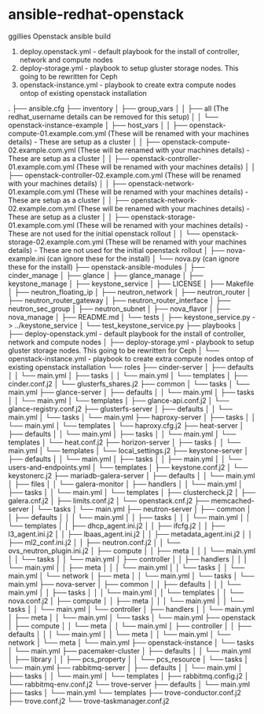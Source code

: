 ansible-redhat-openstack
========================
ggillies Openstack ansible build

1. deploy.openstack.yml         -    default playbook for the install of controller, network and compute nodes
2. deploy-storage.yml             -    playbook to setup gluster storage nodes. This going to be rewritten for Ceph
3. openstack-instance.yml       -    playbook to create extra compute nodes ontop of existing openstack installation

.
├── ansible.cfg
├── inventory
│   ├── group_vars
│   │   ├── all                (The redhat_username details can be removed for this setup)
│   │   └── openstack-instance-example
│   ├── host_vars
│   │   ├── openstack-compute-01.example.com.yml       (These will be renamed with your machines details) - These are setup as a cluster
│   │   ├── openstack-compute-02.example.com.yml       (These will be renamed with your machines details) - These are setup as a cluster
│   │   ├── openstack-controller-01.example.com.yml    (These will be renamed with your machines details)
│   │   ├── openstack-controller-02.example.com.yml    (These will be renamed with your machines details)
│   │   ├── openstack-network-01.example.com.yml       (These will be renamed with your machines details) - These are setup as a cluster
│   │   ├── openstack-network-02.example.com.yml       (These will be renamed with your machines details) - These are setup as a cluster
│   │   ├── openstack-storage-01.example.com.yml       (These will be renamed with your machines details) - These are not used for the initial openstack rollout
│   │   └── openstack-storage-02.example.com.yml       (These will be renamed with your machines details) - These are not used for the initial openstack rollout
│   ├── nova-example.ini                    (can ignore these for the install)
│   └── nova.py                                  (can ignore these for the install)
├── openstack-ansible-modules
│   ├── cinder_manage
│   ├── glance
│   ├── glance_manage
│   ├── keystone_manage
│   ├── keystone_service
│   ├── LICENSE
│   ├── Makefile
│   ├── neutron_floating_ip
│   ├── neutron_network
│   ├── neutron_router
│   ├── neutron_router_gateway
│   ├── neutron_router_interface
│   ├── neutron_sec_group
│   ├── neutron_subnet
│   ├── nova_flavor
│   ├── nova_manage
│   ├── README.md
│   └── tests
│       ├── keystone_service.py -> ../keystone_service
│       └── test_keystone_service.py
├── playbooks
│   ├── deploy-openstack.yml          -    default playbook for the install of controller, network and compute nodes
│   ├── deploy-storage.yml              -    playbook to setup gluster storage nodes. This going to be rewritten for Ceph
│   └── openstack-instance.yml        -    playbook to create extra compute nodes ontop of existing openstack installation
└── roles
    ├── cinder-server
    │   ├── defaults
    │   │   └── main.yml
    │   ├── tasks
    │   │   └── main.yml
    │   └── templates
    │       ├── cinder.conf.j2
    │       └── glusterfs_shares.j2
    ├── common
    │   └── tasks
    │       └── main.yml
    ├── glance-server
    │   ├── defaults
    │   │   └── main.yml
    │   ├── tasks
    │   │   └── main.yml
    │   └── templates
    │       ├── glance-api.conf.j2
    │       └── glance-registry.conf.j2
    ├── glusterfs-server
    │   ├── defaults
    │   │   └── main.yml
    │   └── tasks
    │       └── main.yml
    ├── haproxy-server
    │   ├── tasks
    │   │   └── main.yml
    │   └── templates
    │       └── haproxy.cfg.j2
    ├── heat-server
    │   ├── defaults
    │   │   └── main.yml
    │   ├── tasks
    │   │   └── main.yml
    │   └── templates
    │       └── heat.conf.j2
    ├── horizon-server
    │   ├── tasks
    │   │   └── main.yml
    │   └── templates
    │       └── local_settings.j2
    ├── keystone-server
    │   ├── defaults
    │   │   └── main.yml
    │   ├── tasks
    │   │   ├── main.yml
    │   │   └── users-and-endpoints.yml
    │   └── templates
    │       ├── keystone.conf.j2
    │       └── keystonerc.j2
    ├── mariadb-galera-server
    │   ├── defaults
    │   │   └── main.yml
    │   ├── files
    │   │   └── galera-monitor
    │   ├── handlers
    │   │   └── main.yml
    │   ├── tasks
    │   │   └── main.yml
    │   └── templates
    │       ├── clustercheck.j2
    │       ├── galera.cnf.j2
    │       ├── limits.conf.j2
    │       └── openstack.cnf.j2
    ├── memcached-server
    │   └── tasks
    │       └── main.yml
    ├── neutron-server
    │   ├── common
    │   │   ├── defaults
    │   │   │   └── main.yml
    │   │   ├── tasks
    │   │   │   └── main.yml
    │   │   └── templates
    │   │       ├── dhcp_agent.ini.j2
    │   │       ├── ifcfg.j2
    │   │       ├── l3_agent.ini.j2
    │   │       ├── lbaas_agent.ini.j2
    │   │       ├── metadata_agent.ini.j2
    │   │       ├── ml2_conf.ini.j2
    │   │       ├── neutron.conf.j2
    │   │       └── ovs_neutron_plugin.ini.j2
    │   ├── compute
    │   │   ├── meta
    │   │   │   └── main.yml
    │   │   └── tasks
    │   │       └── main.yml
    │   ├── controller
    │   │   ├── handlers
    │   │   │   └── main.yml
    │   │   ├── meta
    │   │   │   └── main.yml
    │   │   └── tasks
    │   │       └── main.yml
    │   └── network
    │       ├── meta
    │       │   └── main.yml
    │       └── tasks
    │           └── main.yml
    ├── nova-server
    │   ├── common
    │   │   ├── defaults
    │   │   │   └── main.yml
    │   │   ├── tasks
    │   │   │   └── main.yml
    │   │   └── templates
    │   │       └── nova.conf.j2
    │   ├── compute
    │   │   ├── meta
    │   │   │   └── main.yml
    │   │   └── tasks
    │   │       └── main.yml
    │   └── controller
    │       ├── handlers
    │       │   └── main.yml
    │       ├── meta
    │       │   └── main.yml
    │       └── tasks
    │           └── main.yml
    ├── openstack
    │   ├── compute
    │   │   └── meta
    │   │       └── main.yml
    │   ├── controller
    │   │   ├── defaults
    │   │   │   └── main.yml
    │   │   └── meta
    │   │       └── main.yml
    │   └── network
    │       └── meta
    │           └── main.yml
    ├── openstack-instance
    │   └── tasks
    │       └── main.yml
    ├── pacemaker-cluster
    │   ├── defaults
    │   │   └── main.yml
    │   ├── library
    │   │   ├── pcs_property
    │   │   └── pcs_resource
    │   └── tasks
    │       └── main.yml
    ├── rabbitmq-server
    │   ├── defaults
    │   │   └── main.yml
    │   ├── tasks
    │   │   └── main.yml
    │   └── templates
    │       ├── rabbitmq.config.j2
    │       └── rabbitmq-env.conf.j2
    └── trove-server
        ├── defaults
        │   └── main.yml
        ├── tasks
        │   └── main.yml
        └── templates
            ├── trove-conductor.conf.j2
            ├── trove.conf.j2
            └── trove-taskmanager.conf.j2
